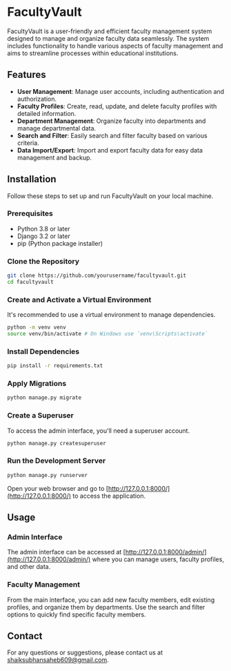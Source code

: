 # FacultyVault

FacultyVault is a user-friendly and efficient faculty management system designed to manage and organize faculty data seamlessly. The system includes functionality to handle various aspects of faculty management and aims to streamline processes within educational institutions.

## Features

- **User Management**: Manage user accounts, including authentication and authorization.
- **Faculty Profiles**: Create, read, update, and delete faculty profiles with detailed information.
- **Department Management**: Organize faculty into departments and manage departmental data.
- **Search and Filter**: Easily search and filter faculty based on various criteria.
- **Data Import/Export**: Import and export faculty data for easy data management and backup.

## Installation

Follow these steps to set up and run FacultyVault on your local machine.

### Prerequisites

- Python 3.8 or later
- Django 3.2 or later
- pip (Python package installer)

### Clone the Repository

```bash
git clone https://github.com/yourusername/facultyvault.git
cd facultyvault
```

### Create and Activate a Virtual Environment

It's recommended to use a virtual environment to manage dependencies.

```bash
python -m venv venv
source venv/bin/activate # On Windows use `venv\Scripts\activate`
```

### Install Dependencies

```bash
pip install -r requirements.txt
```

### Apply Migrations

```bash
python manage.py migrate
```

### Create a Superuser

To access the admin interface, you'll need a superuser account.

```bash
python manage.py createsuperuser
```

### Run the Development Server

```bash
python manage.py runserver
```

Open your web browser and go to [http://127.0.0.1:8000/](http://127.0.0.1:8000/) to access the application.

## Usage

### Admin Interface

The admin interface can be accessed at [http://127.0.0.1:8000/admin/](http://127.0.0.1:8000/admin/) where you can manage users, faculty profiles, and other data.

### Faculty Management

From the main interface, you can add new faculty members, edit existing profiles, and organize them by departments. Use the search and filter options to quickly find specific faculty members.


## Contact

For any questions or suggestions, please contact us at shaiksubhansaheb609@gmail.com.

